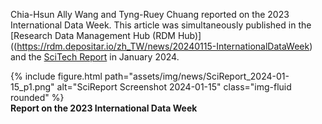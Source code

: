 Chia-Hsun Ally Wang and Tyng-Ruey Chuang reported on the 2023 International Data Week. This article was simultaneously published in the [Research Data Management Hub (RDM Hub)]((https://rdm.depositar.io/zh_TW/news/20240115-InternationalDataWeek) and the [SciTech Report](https://www.scimonth.com.tw/archives/8763) in January 2024.

<div class="row">
    <div class="col-sm mt-3 mt-md-0">
        {% include figure.html path="assets/img/news/SciReport_2024-01-15_p1.png" alt="SciReport Screenshot 2024-01-15" class="img-fluid rounded" %}
    </div>
</div>
<div class="caption">
    <b>Report on the 2023 International Data Week</b>
</div>
